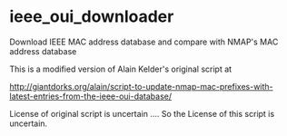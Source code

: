 # ieee_oui_downloader

Download IEEE MAC address database and compare with NMAP's MAC address database

This is a modified version of Alain Kelder's original script at

http://giantdorks.org/alain/script-to-update-nmap-mac-prefixes-with-latest-entries-from-the-ieee-oui-database/

License of original script is uncertain ....
So the License of this script is uncertain.
